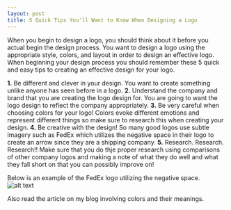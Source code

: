 ```yaml
---
layout: post
title: 5 Quick Tips You'll Want to Know When Designing a Logo
---
```


When you begin to design a logo, you should think about it before you actual begin the design process. You want to design a logo using the appropriate style, colors, and layout in order to design an effective logo.
When beginning your design process you should remember these 5 quick and easy tips to creating an effective design for your logo.

**1.** Be different and clever in your design. You want to create something unlike anyone has seen before in a logo.
**2.** Understand the company and brand that you are creating the logo design for. You are going to want the logo design to reflect the company appropriately.
**3.** Be very careful when choosing colors for your logo! Colors evoke different emotions and represent different things so make sure to research this when creating your design.
**4.** Be creative with the design! So many good logos use subtle imagery such as FedEx which utilizes the negative space in their logo to create an arrow since they are a shipping company.
**5.** Research. Research. Research!! Make sure that you do thje proper research using comparisons of other company logos and making a note of what they do well and what they fall short on that you can possibly improve on!

Below is an example of the FedEx logo utilizing the negative space.
![alt text](http://mailcallnewburypark.com/Fedex-logo.jpg "Look at the logo between the E and X")

Also read the article on my blog involving colors and their meanings.

